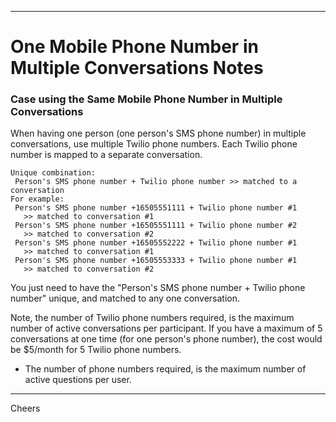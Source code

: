 ----------------------------------------------------------------------------------
# One Mobile Phone Number in Multiple Conversations Notes

### Case using the Same Mobile Phone Number in Multiple Conversations

When having one person (one person's SMS phone number) in multiple conversations,
use multiple Twilio phone numbers.
Each Twilio phone number is mapped to a separate conversation.
````
Unique combination:
 Person's SMS phone number + Twilio phone number >> matched to a conversation
For example:
 Person's SMS phone number +16505551111 + Twilio phone number #1
   >> matched to conversation #1
 Person's SMS phone number +16505551111 + Twilio phone number #2
   >> matched to conversation #2
 Person's SMS phone number +16505552222 + Twilio phone number #1 
   >> matched to conversation #1 
 Person's SMS phone number +16505553333 + Twilio phone number #1 
   >> matched to conversation #2
````
You just need to have the "Person's SMS phone number + Twilio phone number" unique, 
and matched to any one conversation.

Note, the number of Twilio phone numbers required, is the maximum number of active conversations per participant. 
If you have a maximum of 5 conversations at one time (for one person's phone number), 
the cost would be $5/month for 5 Twilio phone numbers.
* The number of phone numbers required, is the maximum number of active questions per user.

----------------------------------------------------------------------------------
Cheers

